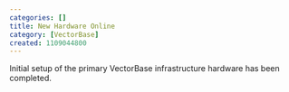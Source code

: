 ```yaml
---
categories: []
title: New Hardware Online
category: [VectorBase]
created: 1109044800
---
```

Initial setup of the primary VectorBase infrastructure hardware has been completed.
